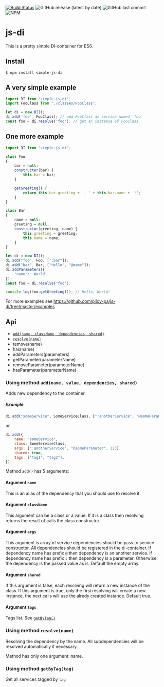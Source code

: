 [![Build Status](https://travis-ci.org/pilov-pa/js-di.svg?branch=master)](https://travis-ci.org/pilov-pa/js-di)
![GitHub release (latest by date)](https://img.shields.io/github/v/release/pilov-pa/js-di) 
![GitHub last commit](https://img.shields.io/github/last-commit/pilov-pa/js-di)
![NPM](https://img.shields.io/npm/l/simple-js-di)
# js-di
This is a pretty simple DI-container for ES6.
## Install

```
$ npm install simple-js-di
```

## A very simple example
```javascript
import DI from "simple-js-di";
import FooClass from "./classes/FooClass";

let di = new DI();
di.add('foo', FooClass); // add FooClass as service named 'foo'
const foo = di.resolve('foo'); // get an instance of FooClass
```

## One more example

```javascript
import DI from "simple-js-di";

class Foo
{
    bar = null;
    constructor(bar) {
        this.bar = bar;
    }

    getGreeting() {
        return this.bar.greeting + ', ' + this.bar.name + '!';
    }
}

class Bar
{
    name = null;
    greeting = null;
    constructor(greeting, name) {
        this.greeting = greeting;
        this.name = name;
    }
}

let di = new DI();
di.add("foo", Foo, [":bar"]);
di.add("bar", Bar, ["Hello", "@name"]);
di.addParameters({
    'name': 'World',
});
const foo = di.resolve("foo");

console.log(foo.getGreeting()); // Hello, World!
```

For more examples see https://github.com/pilov-pa/js-di/tree/master/examples

## Api

- [`add(name, className, dependencies, shared)`](#using-method-addname-value-dependencies-shared)
- [`resolve(name)`](#using-method-resolvename)
- remove(name)
- has(name)
- addParameters(parameters)
- getParameter(parameterName)
- removeParameter(parameterName)
- hasParameter(parameterName)

### Using method `add(name, value, dependencies, shared)`
Adds new dependency to the container.

##### Example
```js
di.add("someService", SomeServiceClass, [":anotherService", "@someParameter", 123], true);
```
or
```js
di.add({
    name: "someService", 
    class: SomeServiceClass, 
    args: [":anotherService", "@someParameter", 123], 
    shared: true,
    tags: ["tag1", "tag2"],
});
```

Method `add()` has 5 arguments:

#### Argument `name`
This is an alias of the dependency that you should use to resolve it.

#### Argument `className`

This argument can be a class or a value. If it is a class then resolving returns the result of calls the class constructor.

#### Argument `args`
This argument is array of service dependencies should be pass to service constructor.
All dependencies should be registered in the di-container. 
If dependency name has prefix `@` then dependency is an another service.
If dependency name has prefix `:` then dependency is a parameter.
Otherwise, the dependency is the passed value as is.
Default the empty array.

#### Argument `shared`
If this argument is false, each  resolving will return a new instance of the class. 
If this argument is true, only the first resolving will create a new instance, 
the next calls will use the alredy created instance. Default true.

#### Argument `tags`
Tags list. See [`getByTag()`](#using-method-getbytagtag)

### Using method `resolve(name)`
Resolving the dependency by the name. All subdependencies will be resolved automatically if necessary.

Method has only one argument: name.

### Using method `getByTag(tag)`
Get all services tagged by `tag`
